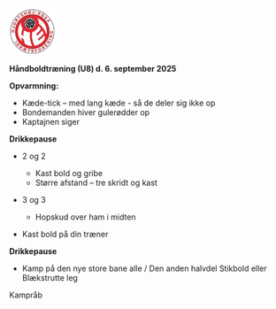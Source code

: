 ﻿![Billedresultat for hei hÃ¥ndbold logo](../../Billeder//HEILOGO.jpeg)

**Håndboldtræning (U8) d. 6. september 2025**

**Opvarmning:**

- Kæde-tick – med lang kæde - så de deler sig ikke op
- Bondemanden hiver gulerødder op
- Kaptajnen siger

**Drikkepause**

- 2 og 2 
  - Kast bold og gribe
  - Større afstand – tre skridt og kast
- 3 og 3 
  - Hopskud over ham i midten

- Kast bold på din træner

**Drikkepause**

- Kamp på den nye store bane alle / Den anden halvdel Stikbold eller Blækstrutte leg

Kampråb

